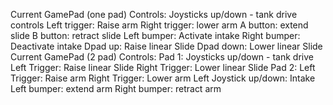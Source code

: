 Current GamePad (one pad) Controls:
Joysticks up/down - tank drive controls
Left trigger: Raise arm
Right trigger: lower arm
A button: extend slide
B button: retract slide
Left bumper: Activate intake
Right bumper: Deactivate intake
Dpad up: Raise linear Slide
Dpad down: Lower linear Slide
Current GamePad (2 pad) Controls:
Pad 1:
Joysticks up/down - tank drive
Left Trigger: Raise linear Slide
Right Trigger: Lower linear Slide
Pad 2:
Left Trigger: Raise arm
Right Trigger: Lower arm
Left Joystick up/down: Intake
Left bumper: extend arm
Right bumper: retract arm